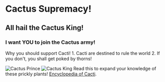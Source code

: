# Cactus Supremacy!
## All hail the **Cactus King!** 
### I want YOU to join the Cactus army!
Why you should support Cacti!
              1. Cacti are destined to rule the world
              2. If you don't, you shall get poked by thorns!
              
![Cactus Prince](https://www.google.com/url?sa=i&url=https%3A%2F%2Ffasrbooth577.weebly.com%2Fbrawl-stars-spike.html&psig=AOvVaw1RVJl4hiu8ALp9e00gl82Y&ust=1632929995991000&source=images&cd=vfe&ved=0CAsQjRxqFwoTCIivlbqAovMCFQAAAAAdAAAAABAJ "Cactus Prince")
![Cactus King](https://www.google.com/url?sa=i&url=https%3A%2F%2Fwww.deviantart.com%2Fjieh-an%2Fart%2FCactus-King-789192103&psig=AOvVaw03zUt9eO3OK7-8_DphuzEg&ust=1632930064186000&source=images&cd=vfe&ved=0CAsQjRxqFwoTCLjnptaAovMCFQAAAAAdAAAAABAJ "Cactus King")
Read this to expand your knowledge of these prickly plants! [Encyclopedia of Cacti](http://www.llifle.com/Encyclopedia/CACTI/).
